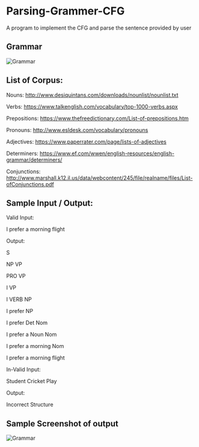 # Parsing-Grammer-CFG
A program to implement the CFG and parse the sentence provided by user

## Grammar

![Grammar](https://user-images.githubusercontent.com/50051546/91566349-f54dc880-e95c-11ea-98fc-dc2d1c8dd527.png)

## List of Corpus:

Nouns: http://www.desiquintans.com/downloads/nounlist/nounlist.txt

Verbs: https://www.talkenglish.com/vocabulary/top-1000-verbs.aspx

Prepositions: https://www.thefreedictionary.com/List-of-prepositions.htm

Pronouns: http://www.esldesk.com/vocabulary/pronouns

Adjectives: https://www.paperrater.com/page/lists-of-adjectives

Determiners: https://www.ef.com/wwen/english-resources/english-grammar/determiners/

Conjunctions: http://www.marshall.k12.il.us/data/webcontent/245/file/realname/files/List-ofConjunctions.pdf

## Sample Input / Output:

Valid Input:

I prefer a morning flight

Output:

S

NP VP

PRO VP

I VP

I VERB NP

I prefer NP


I prefer Det Nom

I prefer a Noun Nom

I prefer a morning Nom

I prefer a morning flight

In-Valid Input:

Student Cricket Play

Output:

Incorrect Structure 

## Sample Screenshot of output

![Grammar](https://user-images.githubusercontent.com/50051546/91566790-9ccafb00-e95d-11ea-9440-ac9e4b3c2cb5.png)
